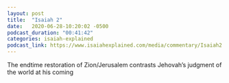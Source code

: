 ```yaml
---
layout: post
title:  "Isaiah 2"
date:   2020-06-28-10:20:02 -0500
podcast_duration: "00:41:42"
categories: isaiah-explained
podcast_link: https://www.isaiahexplained.com/media/commentary/Isaiah2.mp3
---
```

The endtime restoration of Zion/Jerusalem contrasts Jehovah’s judgment of the world at his coming
